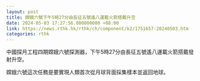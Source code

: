 ```yaml
---
layout: post
title: 嫦娥六號下午5時27分由長征五號遙八運載火箭搭戴升空
date: 2024-05-03 17:27:56.000000000 +08:00
link: https://news.rthk.hk/rthk/ch/component/k2/1751657-20240503.htm
categories: rthk
---
```


中國探月工程四期嫦娥六號探測器，下午5時27分由長征五號遙八運載火箭搭戴發射升空。

嫦娥六號這次任務是要實現人類首次從月球背面採集樣本並返回地球。
